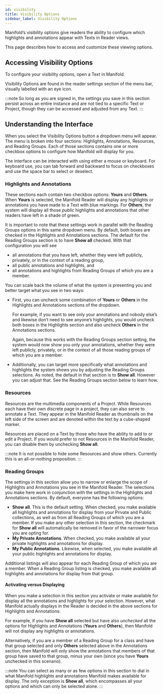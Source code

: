 ```yaml
---
id: visibility
title: Visibility Options
sidebar_label: Visibility Options
---
```


Manifold’s visibility options give readers the ability to configure which highlights and annotations appear with Texts in Reader views.

This page describes how to access and customize these viewing options.

## Accessing Visibility Options

To configure your visibility options, open a Text in Manifold. 

Visibility Options are found in the reader settings section of the menu bar, visually labelled with an eye icon.

:::note
So long as you are signed in, the settings you save in this section persist across an entire instance and are not tied to a specific Text or Project, though they can be accessed and adjusted from any Text.
:::

## Understanding the Interface

When you select the Visibility Options button a dropdown menu will appear. The menu is broken into four sections: Highlights, Annotations, Resources, and Reading Groups. Each of those sections contains one or more checkbox options to configure how Manifold will display for you.

The interface can be interacted with using either a mouse or keyboard. For keyboard use, you can tab forward and backward to focus on checkboxes and use the space bar to select or deselect.

### Highlights and Annotations

These sections each contain two checkbox options: **Yours** and **Others**. When **Yours** is selected, the Manifold Reader will display any highlights or annotations you have made to a Text with blue markings. For **Others**, the system will display all those *public* highlights and annotations that other readers have left in a shade of green.

It is important to note that these settings work in parallel with the Reading Groups options in this same dropdown menu. By default, both boxes are checked in the Highlights and Annotations sections. The default for the Reading Groups section is to have **Show all** checked. With that configuration you will see 

- all annotations that you have left, whether they were left publicly, privately, or in the context of a reading group,
-  all public annotations and highlights, and
-  all annotations and highlights from Reading Groups of which you are a member.

You can scale back the volume of what the system is presenting you and better target what you see in two ways:

-  First, you can uncheck some combination of **Yours** or **Others** in the Highlights and Annotations sections of the dropdown.

   For example, if you  want to see only your annotations and nobody else’s and likewise don’t need to see anyone’s highlights, you would uncheck both boxes in the Highlights section and also uncheck **Others** in the Annotations sections.

   Again, because this works with the Reading Groups section setting, the system would now show you only your annotations, whether they were left publicly, privately, or in the context of all those reading groups of which you are a member.

-  Additionally, you can target more specifically what annotations and highlights the system shows you by adjusting the Reading Groups selections. As noted, the default in that section is to **Show all**. However you can adjust that. See the Reading Groups section below to learn how.

### Resources

Resources are the multimedia components of a Project. While Resources each have their own discrete page in a project, they can also serve to annotate a Text. They appear in the Manifold Reader as thumbnails on the left side of the screen and are denoted within the text by a cube-shaped marker.

Resources are placed on a Text by those who have the ability to add to or edit a Project. If you would prefer to not Resources in the Manifold Reader, you can disable them by unchecking **Show all**.

:::note
It is not possible to hide some Resources and show others. Currently this is an all-or-nothing proposition.
:::

### Reading Groups

The settings in this section allow you to narrow or enlarge the scope of Highlights and Annotations you see in the Manifold Reader. The selections you make here work in conjunction with the settings in the Highlights and Annotations sections. By default, everyone has the following options:

- **Show all**. This is the default setting. When checked, you make available all highlights and annotations for display from your Private and Public collections, as well as from all Reading Groups of which you are a member. If you make any other selection in this section, the checkmark for **Show all** will automatically be removed in favor of the narrower focus you are opting for.
- **My Private Annotations**. When checked, you make available all your private highlights and annotations for display.
- **My Public Annotations**. Likewise, when selected, you make available all your public highlights and annotations for display.

Additional listings will also appear for each Reading Group of which you are a member. When a Reading Group listing is checked, you make available all highlights and annotations for display from that group.

#### Activating versus Displaying

When you make a selection in this section you activate or make available for display all the annotations and highlights for your selection. However, what Manifold actually displays in the Reader is decided in the above sections for Highlights and Annotations:

For example, if you have **Show all** selected but have also *unchecked* all the options for Highlights and Annotations (**Yours** and **Others**), then Manifold will not display any highlights or annotations.

Alternatively, if you are a member of a Reading Group for a class and have that group selected and only **Others** selected above in the Annotations section, then Manifold will only show the annotations that members of that group have saved to that group, minus your own (since you have **Yours** unchecked in this scenario).

:::note
You can select as many or as few options in this section to dial in what Manifold highlights and annotations Manifold makes available for display. The only exception is **Show all**, which encompasses all your options and which can only be selected alone.
:::
